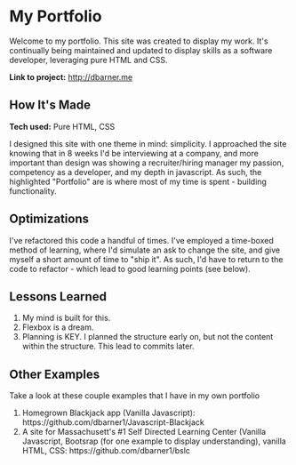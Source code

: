 <h1>My Portfolio</h1>

<p>Welcome to my portfolio.  This site was created to display my work.  It's continually being maintained and updated to display skills as a software developer, leveraging pure HTML and CSS.</p>

<b>Link to project:</b> http://dbarner.me

<h2>How It's Made</h2>

<b>Tech used:</b> Pure HTML, CSS

I designed this site with one theme in mind: simplicity.  I approached the site knowing that in 8 weeks I'd be interviewing at a company, and more important than design was showing a recruiter/hiring manager my passion, competency as a developer, and my depth in javascript.  As such, the highlighted "Portfolio" are is where most of my time is spent - building functionality. 

<h2>Optimizations</h2>

I've refactored this code a handful of times.  I've employed a time-boxed method of learning, where I'd simulate an ask to change the site, and give myself a short amount of time to "ship it".  As such, I'd have to return to the code to refactor - which lead to good learning points (see below).

<h2>Lessons Learned</h2>

<ol>
<li>My mind is built for this.</li>
<li>Flexbox is a dream.</li>
<li>Planning is KEY.  I planned the structure early on, but not the content within the structure.  This lead to commits later.</li>
</ol>

<h2>Other Examples</h2>

<p>Take a look at these couple examples that I have in my own portfolio</p>
<ol>
<li>Homegrown Blackjack app (Vanilla Javascript): https://github.com/dbarner1/Javascript-Blackjack</li>
<li>A site for Massachusett's #1 Self Directed Learning Center (Vanilla Javascript, Bootsrap (for one example to display understanding), vanilla HTML, CSS: https://github.com/dbarner1/bslc
</ol>
